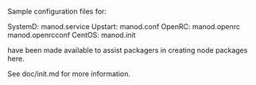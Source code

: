 Sample configuration files for:

SystemD: manod.service
Upstart: manod.conf
OpenRC:  manod.openrc
         manod.openrcconf
CentOS:  manod.init

have been made available to assist packagers in creating node packages here.

See doc/init.md for more information.
